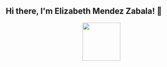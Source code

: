 ## Hi there, I'm Elizabeth Mendez Zabala! 👋

<div id="header" align="center">
  <img src="https://i.giphy.com/media/v1.Y2lkPTc5MGI3NjExbnh4Nm5hdzljMjB4NW85NjQydHRvMXViaDkydHhwNHpjZGpwYmhmOSZlcD12MV9pbnRlcm5hbF9naWZfYnlfaWQmY3Q9Zw/L1R1tvI9svkIWwpVYr/giphy.gif" width="100"/>
</div>

